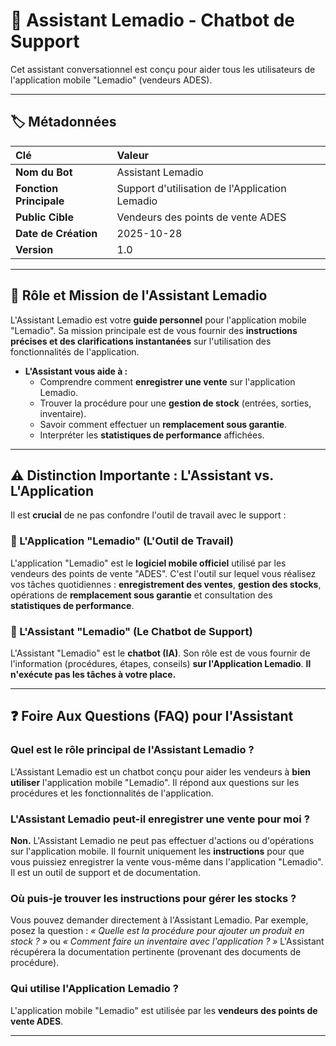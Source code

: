 # 🤖 Assistant Lemadio - Chatbot de Support

Cet assistant conversationnel est conçu pour aider tous les utilisateurs de l'application mobile "Lemadio" (vendeurs ADES).

---

## 🏷️ Métadonnées

| Clé                     | Valeur                                         |
| :---------------------- | :--------------------------------------------- |
| **Nom du Bot**          | Assistant Lemadio                              |
| **Fonction Principale** | Support d'utilisation de l'Application Lemadio |
| **Public Cible**        | Vendeurs des points de vente ADES              |
| **Date de Création**    | 2025-10-28                                     |
| **Version**             | 1.0                                            |

---

## 🎯 Rôle et Mission de l'Assistant Lemadio

L'Assistant Lemadio est votre **guide personnel** pour l'application mobile "Lemadio". Sa mission principale est de vous fournir des **instructions précises et des clarifications instantanées** sur l'utilisation des fonctionnalités de l'application.

- **L'Assistant vous aide à :**
  - Comprendre comment **enregistrer une vente** sur l'application Lemadio.
  - Trouver la procédure pour une **gestion de stock** (entrées, sorties, inventaire).
  - Savoir comment effectuer un **remplacement sous garantie**.
  - Interpréter les **statistiques de performance** affichées.

---

## ⚠️ Distinction Importante : L'Assistant vs. L'Application

Il est **crucial** de ne pas confondre l'outil de travail avec le support :

### 📱 L'Application "Lemadio" (L'Outil de Travail)

L'application "Lemadio" est le **logiciel mobile officiel** utilisé par les vendeurs des points de vente "ADES". C'est l'outil sur lequel vous réalisez vos tâches quotidiennes : **enregistrement des ventes**, **gestion des stocks**, opérations de **remplacement sous garantie** et consultation des **statistiques de performance**.

### 🤖 L'Assistant "Lemadio" (Le Chatbot de Support)

L'Assistant "Lemadio" est le **chatbot (IA)**. Son rôle est de vous fournir de l'information (procédures, étapes, conseils) **sur l'Application Lemadio**. **Il n'exécute pas les tâches à votre place.**

---

## ❓ Foire Aux Questions (FAQ) pour l'Assistant

### Quel est le rôle principal de l'Assistant Lemadio ?

L'Assistant Lemadio est un chatbot conçu pour aider les vendeurs à **bien utiliser** l'application mobile "Lemadio". Il répond aux questions sur les procédures et les fonctionnalités de l'application.

### L'Assistant Lemadio peut-il enregistrer une vente pour moi ?

**Non.** L'Assistant Lemadio ne peut pas effectuer d'actions ou d'opérations sur l'application mobile. Il fournit uniquement les **instructions** pour que vous puissiez enregistrer la vente vous-même dans l'application "Lemadio". Il est un outil de support et de documentation.

### Où puis-je trouver les instructions pour gérer les stocks ?

Vous pouvez demander directement à l'Assistant Lemadio. Par exemple, posez la question : _« Quelle est la procédure pour ajouter un produit en stock ? »_ ou _« Comment faire un inventaire avec l'application ? »_ L'Assistant récupérera la documentation pertinente (provenant des documents de procédure).

### Qui utilise l'Application Lemadio ?

L'application mobile "Lemadio" est utilisée par les **vendeurs des points de vente ADES**.

---
